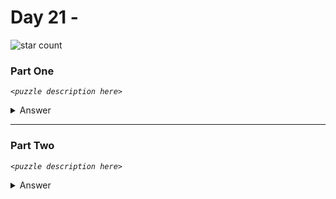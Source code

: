 # Day 21 - 
![star count](https://img.shields.io/endpoint?url=https://raw.githubusercontent.com/kata-gatame/advent-of-code/main/2021/day-21/stars.json)

### Part One
*`<puzzle description here>`*

<details>
  <summary>Answer</summary>

  Your puzzle answer was **``**.
</details>

<hr/>

### Part Two
*`<puzzle description here>`*

<details>
  <summary>Answer</summary>

  Your puzzle answer was **``**.
</details>